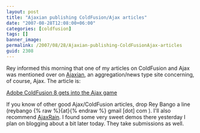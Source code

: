 ```yaml
---
layout: post
title: "Ajaxian publishing ColdFusion/Ajax articles"
date: "2007-08-28T12:08:00+06:00"
categories: [coldfusion]
tags: []
banner_image: 
permalink: /2007/08/28/Ajaxian-publishing-ColdFusionAjax-articles
guid: 2308
---
```


Rey informed this morning that one of my articles on ColdFusion and Ajax was mentioned over on <a href="http://www.ajaxian.com">Ajaxian</a>, an aggregation/news type site concerning, of course, Ajax. The article is:

<a href="http://ajaxian.com/archives/adobe-coldfusion-8-gets-into-the-ajax-game">Adobe ColdFusion 8 gets into the Ajax game</a>

If you know of other good Ajax/ColdFusion articles, drop Rey Bango a line (reybango {% raw %}{at}{% endraw %} gmail [dot] com ). I'll also recommend <a href="http://www.ajaxrain.com">AjaxRain</a>. I found some very sweet demos there yesterday I plan on blogging about a bit later today. They take submissions as well.